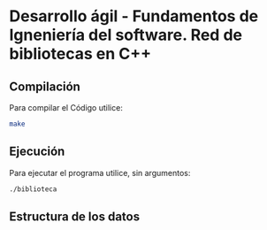# Desarrollo ágil - Fundamentos de Igneniería del software. Red de bibliotecas en C++
## Compilación
Para compilar el Código utilice: 
```bash
make
```
## Ejecución
Para ejecutar el programa utilice, sin argumentos:
```bash
./biblioteca
```

## Estructura de los datos

